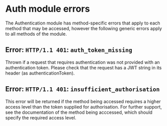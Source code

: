 # Auth module errors

The Authentication module has method-specific errors that apply to each method that may be accessed, however the following generic errors apply to all methods of the module.

## Error: `HTTP/1.1 401`: `auth_token_missing`

Thrown if a request that requires authentication was not provided with an authentication token. Please check that the request has a JWT string in its header (as authenticationToken).

## Error: `HTTP/1.1 401`: `insufficient_authorisation`

This error will be returned if the method being accessed requires a higher access level than the token supplied for authorisation. For further support, see the documentation of the method being acccessed, which should specify the required access level.